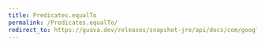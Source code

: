 ```yaml
---
title: Predicates.equalTo
permalink: /Predicates.equalTo/
redirect_to: https://guava.dev/releases/snapshot-jre/api/docs/com/google/common/base/Predicates.html#equalTo-T-
---
```

